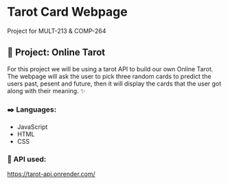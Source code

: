 # Tarot Card Webpage
Project for MULT-213 &amp; COMP-264

## :crystal_ball:  Project: Online Tarot
For this project we will be using a tarot API to build our own Online Tarot. The webpage will ask the user to pick three random cards to predict the users past, pesent and future, then it will display the cards that the user got along with their meaning. :sparkles:

### :black_nib: Languages:
- JavaScript 
- HTML
- CSS

### :mage: API used:
https://tarot-api.onrender.com/
